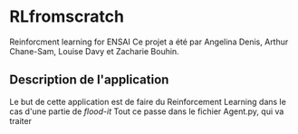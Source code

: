 # RLfromscratch
Reinforcment learning for ENSAI
Ce projet a été par Angelina Denis, Arthur Chane-Sam, Louise Davy et  Zacharie Bouhin.
## Description de l'application
Le but de cette application est de faire du Reinforcement Learning dans le cas d'une partie de *flood-it*
Tout ce passe dans le fichier Agent.py, qui va traiter   